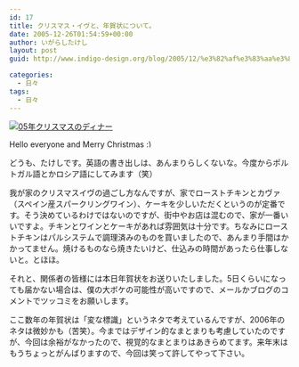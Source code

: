 ```yaml
---
id: 17
title: クリスマス・イヴと、年賀状について。
date: 2005-12-26T01:54:59+00:00
author: いがらしたけし
layout: post
guid: http://www.indigo-design.org/blog/2005/12/%e3%82%af%e3%83%aa%e3%82%b9%e3%83%9e%e3%82%b9%e3%83%bb%e3%82%a4%e3%83%b4%e3%81%a8%e3%80%81%e5%b9%b4%e8%b3%80%e7%8a%b6%e3%81%ab%e3%81%a4%e3%81%84%e3%81%a6%e3%80%82/

categories:
  - 日々
tags:
  - 日々
---
```

<a href="http://blog-imgs-29.fc2.com/a/r/m/armadillo75/051224a.jpg" target="_blank"><img src="http://blog-imgs-29.fc2.com/a/r/m/armadillo75/051224a.jpg" alt="05年クリスマスのディナー" border="0" /></a>
  
Hello everyone and Merry Christmas <img src="http://indigo-design.org/wp-includes/images/smilies/simple-smile.png" alt=":)" class="wp-smiley" style="height: 1em; max-height: 1em;" />
  
どうも、たけしです。英語の書き出しは、あんまりらしくないな。今度からポルトガル語とかロシア語にしてみます（笑）
  
我が家のクリスマスイヴの過ごし方なんですが、家でローストチキンとカヴァ（スペイン産スパークリングワイン）、ケーキを少しいただくというのが定番です。そう決めているわけではないのですが、街中やお店は混むので、家が一番いいですよ。チキンとワインとケーキがあれば雰囲気は十分です。ちなみにローストチキンはパルシステムで調理済みのものを買いましたので、あんまり手間はかかってません。焼けるものなら焼きたいけど、仕込みの時間があったら仕事しないと。とほほ。

<!--more-->


  
それと、関係者の皆様には本日年賀状をお送りいたしました。5日くらいになっても届かない場合は、僕の大ボケの可能性が高いですので、メールかブログのコメントでツッコミをお願いします。
  
ここ数年の年賀状は「変な標識」というネタで考えているんですが、2006年のネタは微妙かも（苦笑）。今まではデザイン的なまとまりも考慮していたのですが、今回は余裕がなかったので、視覚的なまとまりはあきらめてます。来年末はもうちょっとがんばりますので、今回は笑って許してやって下さい。
